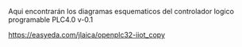 Aqui encontrarán los diagramas esquematicos del controlador logico programable PLC4.0 v-0.1

https://easyeda.com/jlaica/openplc32-iiot_copy
